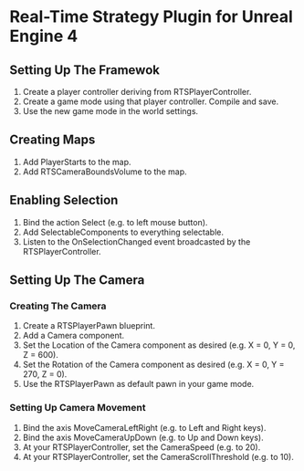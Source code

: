 # Real-Time Strategy Plugin for Unreal Engine 4

## Setting Up The Framewok

1. Create a player controller deriving from RTSPlayerController.
1. Create a game mode using that player controller. Compile and save.
1. Use the new game mode in the world settings.

## Creating Maps

1. Add PlayerStarts to the map.
1. Add RTSCameraBoundsVolume to the map.

## Enabling Selection

1. Bind the action Select (e.g. to left mouse button).
1. Add SelectableComponents to everything selectable.
1. Listen to the OnSelectionChanged event broadcasted by the RTSPlayerController.

## Setting Up The Camera

### Creating The Camera

1. Create a RTSPlayerPawn blueprint.
1. Add a Camera component.
1. Set the Location of the Camera component as desired (e.g. X = 0, Y = 0, Z = 600).
1. Set the Rotation of the Camera component as desired (e.g. X = 0, Y = 270, Z = 0).
1. Use the RTSPlayerPawn as default pawn in your game mode.

### Setting Up Camera Movement

1. Bind the axis MoveCameraLeftRight (e.g. to Left and Right keys).
1. Bind the axis MoveCameraUpDown (e.g. to Up and Down keys).
1. At your RTSPlayerController, set the CameraSpeed (e.g. to 20).
1. At your RTSPlayerController, set the CameraScrollThreshold (e.g. to 10).

